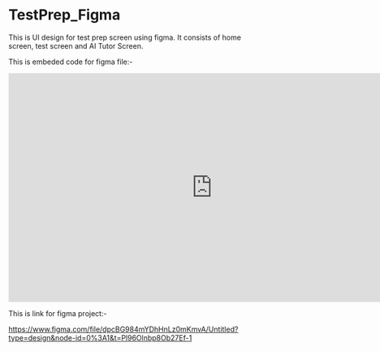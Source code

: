 # TestPrep_Figma

This is UI design for test prep screen using figma. It consists of home screen, test screen and AI Tutor Screen.

This is embeded code for figma file:- 

<iframe style="border: 1px solid rgba(0, 0, 0, 0.1);" width="800" height="450" src="https://www.figma.com/embed?embed_host=share&url=https%3A%2F%2Fwww.figma.com%2Ffile%2FdpcBG984mYDhHnLz0mKmvA%2FUntitled%3Ftype%3Ddesign%26node-id%3D0%253A1%26t%3DPl96Olnbp8Ob27Ef-1" allowfullscreen></iframe>

This is link for figma project:- 

https://www.figma.com/file/dpcBG984mYDhHnLz0mKmvA/Untitled?type=design&node-id=0%3A1&t=Pl96Olnbp8Ob27Ef-1
